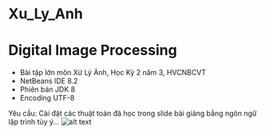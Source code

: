 # Xu_Ly_Anh
# Digital Image Processing
* Bài tập lớn môn Xử Lý Ảnh, Học Kỳ 2 năm 3, HVCNBCVT 
* NetBeans IDE 8.2
* Phiên bản JDK 8
* Encoding UTF-8

Yêu cầu: Cài đặt các thuật toán đã học trong slide bài giảng bằng ngôn ngữ lập trình tùy ý... 
![alt text](https://user-images.githubusercontent.com/34712060/59736118-810c9500-9282-11e9-8d1e-bab74c61fedd.PNG)
